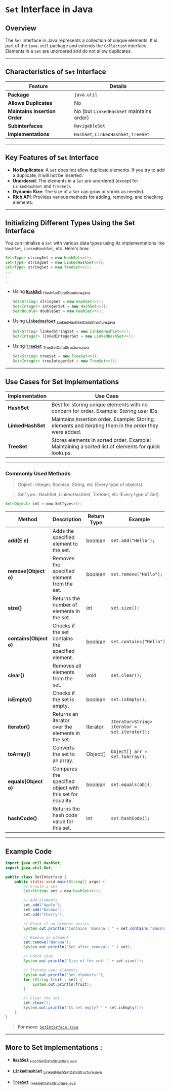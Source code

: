 # `Set` Interface in Java

## Overview
The `Set` interface in Java represents a collection of unique elements. It is part of the `java.util` package and extends the `Collection` interface. Elements in a `Set` are unordered and do not allow duplicates.

---

## Characteristics of `Set` Interface

| **Feature**              | **Details**                                   |
|---------------------------|-----------------------------------------------|
| **Package**               | `java.util`                                  |
| **Allows Duplicates**     | No                                           |
| **Maintains Insertion Order** | No (but `LinkedHashSet` maintains order)  |
| **Subinterfaces**         | `NavigableSet`                               |
| **Implementations**       | `HashSet`, `LinkedHashSet`, `TreeSet`        |

---

## Key Features of `Set` Interface

- **No Duplicates**: A `Set` does not allow duplicate elements. If you try to add a duplicate, it will not be inserted.
- **Unordered**: The elements in a `Set` are unordered (except for `LinkedHashSet` and `TreeSet`).
- **Dynamic Size**: The size of a `Set` can grow or shrink as needed.
- **Rich API**: Provides various methods for adding, removing, and checking elements.

---

## Initializing Different Types Using the Set Interface

You can initialize a `Set` with various data types using its implementations like `HashSet`, `LinkedHashSet`, etc. Here's how:

```java
Set<Type> stringSet = new HashSet<>();
Set<Type> stringSet = new LinkedHashSet<>();
Set<Type> stringSet = new TreeSet<>();
...
..
.
```

- Using [**`HashSet`**](./Hash-Set/) [<sub>HashSetDataStructure.java</sub>](./Hash-Set/HashSetDataStructure.java)

    ```java
    Set<String> stringSet = new HashSet<>();
    Set<Integer> integerSet = new HashSet<>();
    Set<Double> doubleSet = new HashSet<>();
    ```

- Using [**`LinkedHashSet`**](./Linked-Hash-Set/) [<sub>LinkedHashSetDataStructure.java</sub>](./Linked-Hash-Set/LinkedHashSetDataStructure.java)


    ```java
    Set<String> linkedStringSet = new LinkedHashSet<>();
    Set<Integer> linkedIntegerSet = new LinkedHashSet<>();
    ```

- Using [**`TreeSet`**](./Tree-Set/) [<sub>TreeSetDataStructure.java</sub>](./Tree-Set/TreeSetDataStructure.java)

    ```java
    Set<String> treeSet = new TreeSet<>();
    Set<Integer> treeIntegerSet = new TreeSet<>();
    ```

---

## Use Cases for Set Implementations

| **Implementation**    | **Use Case**                                                                 |
|-----------------------|-------------------------------------------------------------------------------|
| **HashSet**           | Best for storing unique elements with no concern for order. Example: Storing user IDs. |
| **LinkedHashSet**     | Maintains insertion order. Example: Storing elements and iterating them in the order they were added. |
| **TreeSet**           | Stores elements in sorted order. Example: Maintaining a sorted list of elements for quick lookups. |

---

### Commonly Used Methods

> Object : Integer, Boolean, String, etc (Every type of objects).

> SetType : HashSet, LinkedHashSet, TreeSet, etc (Every type of Set).

```java
Set<Object> set = new SetType<>();
```

| **Method**            | **Description**                                                     | **Return Type**       | **Example**                                  |
|-----------------------|---------------------------------------------------------------------|-----------------------|----------------------------------------------|
| **add(E e)**          | Adds the specified element to the set.                             | boolean               | `set.add("Hello");`                          |
| **remove(Object o)**  | Removes the specified element from the set.                        | boolean               | `set.remove("Hello");`                       |
| **size()**            | Returns the number of elements in the set.                         | int                   | `set.size();`                                |
| **contains(Object o)**| Checks if the set contains the specified element.                  | boolean               | `set.contains("Hello");`                     |
| **clear()**           | Removes all elements from the set.                                 | void                  | `set.clear();`                               |
| **isEmpty()**         | Checks if the set is empty.                                        | boolean               | `set.isEmpty();`                             |
| **iterator()**        | Returns an iterator over the elements in the set.                  | Iterator<E>           | `Iterator<String> iterator = set.iterator();`|
| **toArray()**         | Converts the set to an array.                                      | Object[]              | `Object[] arr = set.toArray();`             |
| **equals(Object o)**  | Compares the specified object with this set for equality.          | boolean               | `set.equals(obj);`                           |
| **hashCode()**        | Returns the hash code value for this set.                          | int                   | `set.hashCode();`                            |

--- 

## Example Code

```java                                 
import java.util.HashSet;
import java.util.Set;

public class SetInterface {
    public static void main(String[] args) {
        // Create a set
        Set<String> set = new HashSet<>();

        // Add elements
        set.add("Apple");
        set.add("Banana");
        set.add("Cherry");

        // Check if an element exists
        System.out.println("Contains 'Banana': " + set.contains("Banana"));

        // Remove an element
        set.remove("Banana");
        System.out.println("Set after removal: " + set);

        // Check size
        System.out.println("Size of the set: " + set.size());

        // Iterate over elements
        System.out.println("Set elements:");
        for (String fruit : set) {
            System.out.println(fruit);
        }

        // Clear the set
        set.clear();
        System.out.println("Is set empty? " + set.isEmpty());
    }
}
```

> **For more:** [`SetInterface.java`](./SetInterface.java)

---

## More to Set Implementations : 

- [**`HashSet`**](./Hash-Set/) [<sub>HashSetDataStructure.java</sub>](./Hash-Set/HashSetDataStructure.java) 
 
- [**`LinkedHashSet`**](./Linked-Hash-Set/) [<sub>LinkedHashSetDataStructure.java</sub>](./Linked-Hash-Set/HashSetDataStructure.java) 
 
- [**`TreeSet`**](./Tree-Set/) [<sub>TreeSetDataStructure.java</sub>](./Tree-Set/TreeSetDataStructure.java)


